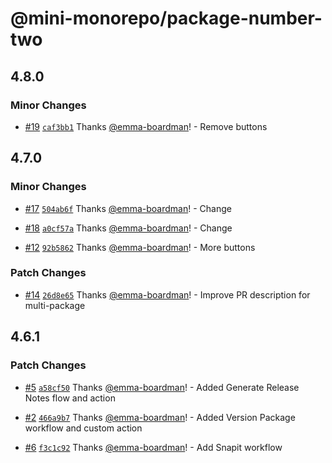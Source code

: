 # @mini-monorepo/package-number-two

## 4.8.0

### Minor Changes

- [#19](https://github.com/emma-boardman/monorepo-sandbox/pull/19) [`caf3bb1`](https://github.com/emma-boardman/monorepo-sandbox/commit/caf3bb1c9662db7b297f0c8914b1e981a55a1314) Thanks [@emma-boardman](https://github.com/emma-boardman)! - Remove buttons

## 4.7.0

### Minor Changes

- [#17](https://github.com/emma-boardman/monorepo-sandbox/pull/17) [`504ab6f`](https://github.com/emma-boardman/monorepo-sandbox/commit/504ab6fc51f511d86f0a866615c570ee86b324b5) Thanks [@emma-boardman](https://github.com/emma-boardman)! - Change

- [#18](https://github.com/emma-boardman/monorepo-sandbox/pull/18) [`a0cf57a`](https://github.com/emma-boardman/monorepo-sandbox/commit/a0cf57aca102a9fa9ea9ad85fb9b19469ec61e61) Thanks [@emma-boardman](https://github.com/emma-boardman)! - Change

- [#12](https://github.com/emma-boardman/monorepo-sandbox/pull/12) [`92b5862`](https://github.com/emma-boardman/monorepo-sandbox/commit/92b5862da0ff1f9e0ae542dbedaed4bc8dacd846) Thanks [@emma-boardman](https://github.com/emma-boardman)! - More buttons

### Patch Changes

- [#14](https://github.com/emma-boardman/monorepo-sandbox/pull/14) [`26d8e65`](https://github.com/emma-boardman/monorepo-sandbox/commit/26d8e650e996dd2be855e302b443bbeae7de4448) Thanks [@emma-boardman](https://github.com/emma-boardman)! - Improve PR description for multi-package

## 4.6.1

### Patch Changes

- [#5](https://github.com/emma-boardman/monorepo-sandbox/pull/5) [`a58cf50`](https://github.com/emma-boardman/monorepo-sandbox/commit/a58cf50822934fae20416f6761f7887a2dfd0a6f) Thanks [@emma-boardman](https://github.com/emma-boardman)! - Added Generate Release Notes flow and action

- [#2](https://github.com/emma-boardman/monorepo-sandbox/pull/2) [`466a9b7`](https://github.com/emma-boardman/monorepo-sandbox/commit/466a9b708e0f0758d79da5f515a3a37807d2dff8) Thanks [@emma-boardman](https://github.com/emma-boardman)! - Added Version Package workflow and custom action

- [#6](https://github.com/emma-boardman/monorepo-sandbox/pull/6) [`f3c1c92`](https://github.com/emma-boardman/monorepo-sandbox/commit/f3c1c9292f8c089a046463f2e75d04b5c2f0cd01) Thanks [@emma-boardman](https://github.com/emma-boardman)! - Add Snapit workflow
